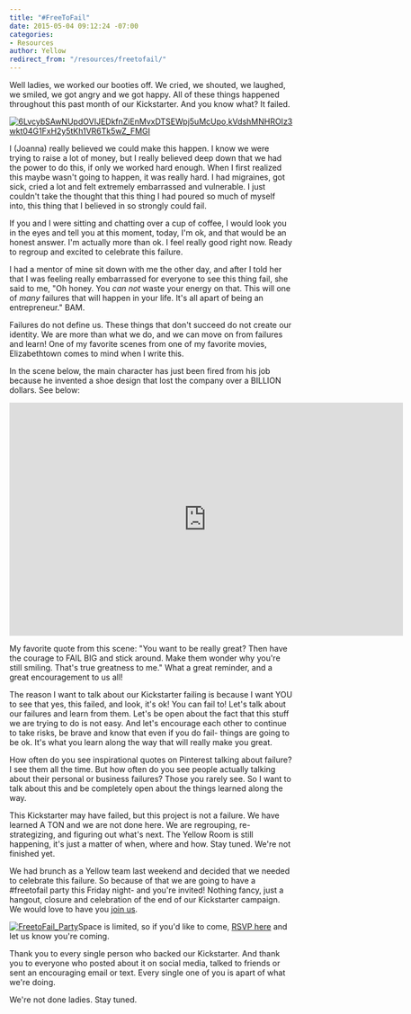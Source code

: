 ```yaml
---
title: "#FreeToFail"
date: 2015-05-04 09:12:24 -07:00
categories:
- Resources
author: Yellow
redirect_from: "/resources/freetofail/"
---
```


Well ladies, we worked our booties off. We cried, we shouted, we laughed, we smiled, we got angry and we got happy. All of these things happened throughout this past month of our Kickstarter. And you know what? It failed.

[![6LvcybSAwNUpdOVIJEDkfnZiEnMvxDTSEWpj5uMcUpo,kVdshMNHROIz3wkt04G1FxH2y5tKh1VR6Tk5wZ_FMGI](https://yellow-blog-images.imgix.net/2015/04/6LvcybSAwNUpdOVIJEDkfnZiEnMvxDTSEWpj5uMcUpokVdshMNHROIz3wkt04G1FxH2y5tKh1VR6Tk5wZ_FMGI-682x1024.jpg)](https://yellow-blog-images.imgix.net/2015/04/6LvcybSAwNUpdOVIJEDkfnZiEnMvxDTSEWpj5uMcUpokVdshMNHROIz3wkt04G1FxH2y5tKh1VR6Tk5wZ_FMGI.jpg)

I (Joanna) really believed we could make this happen. I know we were trying to raise a lot of money, but I really believed deep down that we had the power to do this, if only we worked hard enough. When I first realized this maybe wasn't going to happen, it was really hard. I had migraines, got sick, cried a lot and felt extremely embarrassed and vulnerable. I just couldn't take the thought that this thing I had poured so much of myself into, this thing that I believed in so strongly could fail.

If you and I were sitting and chatting over a cup of coffee, I would look you in the eyes and tell you at this moment, today, I'm ok, and that would be an honest answer. I'm actually more than ok. I feel really good right now. Ready to regroup and excited to celebrate this failure.

I had a mentor of mine sit down with me the other day, and after I told her that I was feeling really embarrassed for everyone to see this thing fail, she said to me, "Oh honey. You _can not_ waste your energy on that. This will one of _many_ failures that will happen in your life. It's all apart of being an entrepreneur." BAM.

Failures do not define us. These things that don't succeed do not create our identity. We are more than what we do, and we can move on from failures and learn! One of my favorite scenes from one of my favorite movies, Elizabethtown comes to mind when I write this.

In the scene below, the main character has just been fired from his job because he invented a shoe design that lost the company over a BILLION dollars. See below:

<iframe src="https://www.youtube.com/embed/jrf263yJwic" width="700" height="415" frameborder="0" allowfullscreen="allowfullscreen"></iframe>

My favorite quote from this scene: "You want to be really great? Then have the courage to FAIL BIG and stick around. Make them wonder why you're still smiling. That's true greatness to me." What a great reminder, and a great encouragement to us all!

The reason I want to talk about our Kickstarter failing is because I want YOU to see that yes, this failed, and look, it's ok! You can fail to! Let's talk about our failures and learn from them. Let's be open about the fact that this stuff we are trying to do is not easy. And let's encourage each other to continue to take risks, be brave and know that even if you do fail- things are going to be ok. It's what you learn along the way that will really make you great.

How often do you see inspirational quotes on Pinterest talking about failure? I see them all the time. But how often do you see people actually talking about their personal or business failures? Those you rarely see. So I want to talk about this and be completely open about the things learned along the way.

This Kickstarter may have failed, but this project is not a failure. We have learned A TON and we are not done here. We are regrouping, re-strategizing, and figuring out what's next. The Yellow Room is still happening, it's just a matter of when, where and how. Stay tuned. We're not finished yet.

We had brunch as a Yellow team last weekend and decided that we needed to celebrate this failure. So because of that we are going to have a #freetofail party this Friday night- and you're invited! Nothing fancy, just a hangout, closure and celebration of the end of our Kickstarter campaign. We would love to have you [join us](https://ti.to/yellowconference/free-to-fail-party).

[![FreetoFail_Party](https://yellow-blog-images.imgix.net/2015/05/FreetoFail_Party-1024x666.jpg)](https://yellow-blog-images.imgix.net/2015/05/FreetoFail_Party.jpg)Space is limited, so if you'd like to come, [RSVP here](https://ti.to/yellowconference/free-to-fail-party) and let us know you're coming.

Thank you to every single person who backed our Kickstarter. And thank you to everyone who posted about it on social media, talked to friends or sent an encouraging email or text. Every single one of you is apart of what we're doing.

We're not done ladies. Stay tuned.
